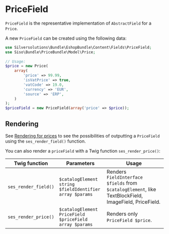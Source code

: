 # PriceField

`PriceField` is the representative implementation of `AbstractField` for a `Price`.

A new `PriceField` can be created using the following data:

``` php
use Silversolutions\Bundle\EshopBundle\Content\Fields\PriceField;
use Siso\Bundle\PriceBundle\Model\Price;
 
// Usage: 
$price = new Price(
    array(
        'price' => 99.99,
        'isVatPrice' => true,
        'vatCode' => 19.0,
        'currency' => 'EUR',
        'source' => 'ERP',
    )
);
$priceField = new PriceField(array('price' => $price));
```

## Rendering
See [Rendering for prices](../../guide/price_engine/price_engine_templates/rendering_for_prices.md) to see the possibilities of outputting a `PriceField` using the `ses_render_field()` function.

You can also render a `priceField` with a Twig function `ses_render_price()`:

|Twig function|Parameters|Usage|
|--- |--- |--- |
|`ses_render_field()`|`$catalogElement`</br>`string $fieldIdentifier`</br>`array $params`|Renders `FieldInterface $fields` from `$catalogElement`, like TextBlockField, ImageField, PriceField.|
|`ses_render_price()`|`$catalogElement`</br>`PriceField $priceField`</br>`array $params`|Renders only `PriceField $price`.|
